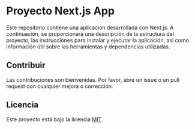 # Proyecto Next.js App

Este repositorio contiene una aplicación desarrollada con Next.js. A continuación, se proporcionará una descripción de la estructura del proyecto, las instrucciones para instalar y ejecutar la aplicación, así como información útil sobre las herramientas y dependencias utilizadas.

## Contribuir

Las contribuciones son bienvenidas. Por favor, abre un issue o un pull request con cualquier mejora o corrección.

## Licencia

Este proyecto está bajo la licencia [MIT](LICENSE).
